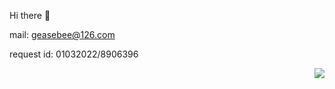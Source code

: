 Hi there 👋

mail: geasebee@126.com

request id: 01032022/8906396

<img align="right" src="https://github-readme-stats.vercel.app/api?username=zhouYK&show_icons=true&icon_color=0366d6&text_color=24292e&bg_color=ffffff&hide_title=true" />
